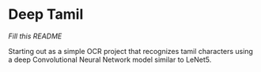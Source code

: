 # Deep Tamil

*Fill this README*

Starting out as a simple OCR project that recognizes tamil characters using a deep Convolutional Neural Network model similar to LeNet5. 


